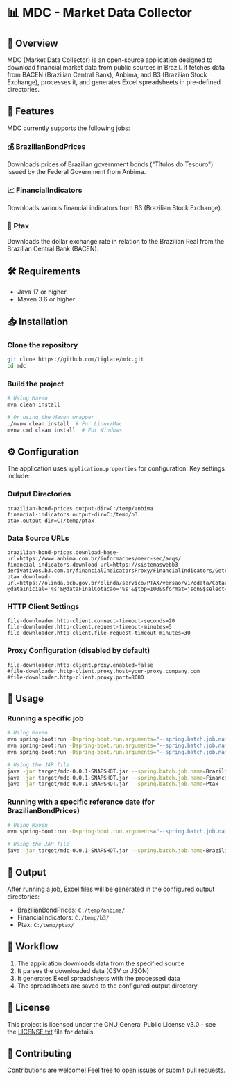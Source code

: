 # 📊 MDC - Market Data Collector

## 🌟 Overview
MDC (Market Data Collector) is an open-source application designed to download financial market data from public sources in Brazil. It fetches data from BACEN (Brazilian Central Bank), Anbima, and B3 (Brazilian Stock Exchange), processes it, and generates Excel spreadsheets in pre-defined directories.

## 🚀 Features
MDC currently supports the following jobs:

### 💰 BrazilianBondPrices
Downloads prices of Brazilian government bonds ("Títulos do Tesouro") issued by the Federal Government from Anbima.

### 📈 FinancialIndicators
Downloads various financial indicators from B3 (Brazilian Stock Exchange).

### 💱 Ptax
Downloads the dollar exchange rate in relation to the Brazilian Real from the Brazilian Central Bank (BACEN).

## 🛠️ Requirements
- Java 17 or higher
- Maven 3.6 or higher

## 📥 Installation

### Clone the repository
```bash
git clone https://github.com/tiglate/mdc.git
cd mdc
```

### Build the project
```bash
# Using Maven
mvn clean install

# Or using the Maven wrapper
./mvnw clean install  # For Linux/Mac
mvnw.cmd clean install  # For Windows
```

## ⚙️ Configuration
The application uses `application.properties` for configuration. Key settings include:

### Output Directories
```properties
brazilian-bond-prices.output-dir=C:/temp/anbima
financial-indicators.output-dir=C:/temp/b3
ptax.output-dir=C:/temp/ptax
```

### Data Source URLs
```properties
brazilian-bond-prices.download-base-url=https://www.anbima.com.br/informacoes/merc-sec/arqs/
financial-indicators.download-url=https://sistemaswebb3-derivativos.b3.com.br/financialIndicatorsProxy/FinancialIndicators/GetFinancialIndicators/eyJsYW5ndWFnZSI6InB0LWJyIn0=
ptax.download-url=https://olinda.bcb.gov.br/olinda/servico/PTAX/versao/v1/odata/CotacaoDolarPeriodo(dataInicial=@dataInicial,dataFinalCotacao=@dataFinalCotacao)?@dataInicial='%s'&@dataFinalCotacao='%s'&$top=100&$format=json&$select=cotacaoCompra,cotacaoVenda,dataHoraCotacao
```

### HTTP Client Settings
```properties
file-downloader.http-client.connect-timeout-seconds=20
file-downloader.http-client.request-timeout-minutes=5
file-downloader.http-client.file-request-timeout-minutes=30
```

### Proxy Configuration (disabled by default)
```properties
file-downloader.http-client.proxy.enabled=false
#file-downloader.http-client.proxy.host=your-proxy.company.com
#file-downloader.http-client.proxy.port=8080
```

## 🚀 Usage

### Running a specific job
```bash
# Using Maven
mvn spring-boot:run -Dspring-boot.run.arguments="--spring.batch.job.name=BrazilianBondPrices"
mvn spring-boot:run -Dspring-boot.run.arguments="--spring.batch.job.name=FinancialIndicators"
mvn spring-boot:run -Dspring-boot.run.arguments="--spring.batch.job.name=Ptax"

# Using the JAR file
java -jar target/mdc-0.0.1-SNAPSHOT.jar --spring.batch.job.name=BrazilianBondPrices
java -jar target/mdc-0.0.1-SNAPSHOT.jar --spring.batch.job.name=FinancialIndicators
java -jar target/mdc-0.0.1-SNAPSHOT.jar --spring.batch.job.name=Ptax
```

### Running with a specific reference date (for BrazilianBondPrices)
```bash
# Using Maven
mvn spring-boot:run -Dspring-boot.run.arguments="--spring.batch.job.name=BrazilianBondPrices,referenceDate=2023-06-30"

# Using the JAR file
java -jar target/mdc-0.0.1-SNAPSHOT.jar --spring.batch.job.name=BrazilianBondPrices --referenceDate=2023-06-30
```

## 📁 Output
After running a job, Excel files will be generated in the configured output directories:
- BrazilianBondPrices: `C:/temp/anbima/`
- FinancialIndicators: `C:/temp/b3/`
- Ptax: `C:/temp/ptax/`

## 🔄 Workflow
1. The application downloads data from the specified source
2. It parses the downloaded data (CSV or JSON)
3. It generates Excel spreadsheets with the processed data
4. The spreadsheets are saved to the configured output directory

## 📝 License
This project is licensed under the GNU General Public License v3.0 - see the [LICENSE.txt](LICENSE.txt) file for details.

## 🤝 Contributing
Contributions are welcome! Feel free to open issues or submit pull requests.